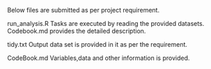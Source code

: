 
Below files are submitted as per project requirement.

run_analysis.R
Tasks are executed by reading the provided datasets. Codebook.md provides the detailed description.

tidy.txt
Output data set is provided in it as per the requirement.

CodeBook.md
Variables,data and other information is provided.
